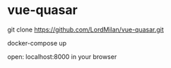# vue-quasar

git clone https://github.com/LordMilan/vue-quasar.git

docker-compose up

open: localhost:8000 in your browser
